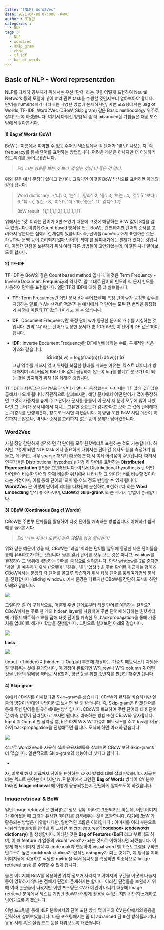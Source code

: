 ```yaml
---
title: "[NLP] Word2Vec"
date: 2021-04-08 07:000 -0400
author : 조경민
categories :
  - NLP
tags :
  - NLP
  - word2vec
  - skip_gram
  - cbow
  - tf_idf
  - bag_of_words
---
```


## Basic of NLP - Word representation

NLP를 자세히 공부하기 위해서는 우선 '단어' 라는 것을 어떻게 표현하여 Neural Network 등의 모델에 넣어 여러 관련 task를 수행할 것인지부터 알아보아야 합니다. 단어를 numeric하게 나타내는 다양한 방법이 존재하지만, 이번 포스팅에서는 Bag of Words, TF-IDF, Word2Vec (CBoW, Skip gram) 같은 Basic methodology 위주로 살펴보도록 하겠습니다. 여기서 다뤄진 방법 외 좀 더 advanced된 기법들은 다음 포스팅에서 알아봅시다.



#### 1) Bag of Words (BoW)

BoW 는 이름에서 파악할 수 있듯 주어진 텍스트에서 각 단어가 '몇 번' 나오는 지, 즉 frequency를 통해 단어를 표현하는 방법입니다. 어려운 개념은 아니지만 더 이해하기 쉽도록 예를 들어보겠습니다.

> _Ex) 너는 영화를 보는 것 보다 책 읽는 것이 더 좋은 것 같다._

위와 같은 예시 문장이 있다고 합시다. 그렇다면 이것을 BoW 방식으로 표현하면 아래와 같이 됩니다.

> Word dictionary : {'너': 0, '는': 1, '영화': 2, '를': 3, '보는': 4, '것': 5, '보다': 6, '책': 7, '읽는': 8, '이': 9, '더': 10, '좋은': 11, '같다': 12}
>
> BoW result : [1,1,1,1,1,3,1,1,1,1,1,1,1]

위에서는 '것' 이라는 단어가 3번 쓰였기 때문에 그것에 해당하는 BoW 값이 3임을 알 수 있습니다. 이렇게 Count based 방식을 쓰는 BoW는 간편하지만 단어의 순서를 고려하지 않는다는 점에서 한계점이 있습니다. 즉, 단어를 numeric 하게 표현하는 것은 가능하나 문맥 등이 고려되지 않아 단어의 '의미'를 담아내기에는 한계가 있다는 것입니다. 이러한 단점을 보완하기 위해 여러 다른 방법들이 고안되었는데, 이것은 차차 알아보도록 합시다.



#### 2) TF-IDF

TF-IDF 는 BoW와 같은 Count based method 입니다. 이것은 Term Frequency - Inverse Document Frequency의 약자로, 말 그대로 단어의 빈도와 역 문서 빈도를 사용하여 단어를 표현합니다. 일단 TF와 IDF에 대해 좀 더 살펴봅시다.

- **TF** : Term Frequency란 어떤 문서 d가 주어졌을 때 특정 단어 w가 등장한 횟수를 지칭하는 말로, _'나는 사과를 먹었다'_ 는 예시에서 각 단어는 모두 한 번씩만 등장했기 때문에 이들의 TF 값은 1 이라고 볼 수 있습니다.

- **DF** : Document Frequency란 특정 단어 w가 등장한 문서의 개수를 지칭하는 것입니다. 만약 _'나'_ 라는 단어가 등장한 문서가 총 10개 라면, 이 단어의 DF 값은 10이 됩니다.

- **IDF** : Inverse Document Frequency란 DF에 반비례하는 수로, 구체적인 식은 아래와 같습니다.
  $$
  idf(d,w) = log(\frac{n}{1+df(w)})
  $$
  그냥 역수를 취하지 않고 위처럼 복잡한 형태를 취하는 이유는, 텍스트 데이터가 방대해지며 n이 커짐에 따라 IDF 값이 급증하지 않도록 log를 붙이고 분모가 0이 되는 것을 방지하기 위해 1을 더해준 것입니다. 

TF-IDF의 최종값은 문서별로 각 단어가 얼마나 등장했는지 나타내는 TF 값에 IDF 값을 곱해서 나오게 됩니다. 직관적으로 살펴보자면, 해당 문서에서 어떤 단어가 많이 등장하면 그것의 가중치를 높게 주고 단어가 문서를 통틀어 이 문서 저 문서 모두에 많이 나왔다면 그 단어가 문서 내에서 지니는 고유한 중요도가 감퇴한다고 보아 그 값에 반비례하는 가중치를 반영해준다, 정도로 보시면 되겠습니다. 이 방법 또한 BoW 처럼 계산이 복잡하지는 않으나, 역시나 순서를 고려하지 않는 등의 문제가 남아있습니다.



### Word2Vec

사실 정말 간단하게 생각하면 각 단어를 모두 원핫벡터로 표현하는 것도 가능합니다. 하지만 그렇게 되면 NLP task 에서 중요하게 다뤄지는 단어 간 유사도 등을 측정하기 힘들고, 데이터도 너무 sparse 해지기 때문에 분석 시 여러 어려움이 수반됩니다. 따라서 연구자들은 Distributional hypothesis 가정 하 단어를 표현하는 **Distributed Representation** 방법을 고안해냅니다. 여기서 Distributional hypothesis 란 어떤 단어들이 비슷한 단어와 함께 비슷한 위치에서 나타나면 그 의미가 서로 비슷할 것이다 라는 가정이며, 이를 통해 단어의 '의미'를 어느 정도 반영할 수 있게 됩니다. **Word2Vec** 은 이렇게 단어의 의미를 다차원에 분산하여 표현하고자 하는 **Word Embedding** 방식 중 하나이며, **CBoW**와 **Skip-gram**이라는 두가지 방법이 존재합니다.



#### 3) CBoW (Continuous Bag of Words)

CBoW는 주변부 단어들을 활용하여 타겟 단어를 예측하는 방법입니다. 이해하기 쉽게 예를 들어봅시다.

> _Ex) '나는 사과나 오렌지 같은 **과일**을 엄청 좋아한다.'_

위와 같은 예문이 있을 때, CBoW는 '과일' 이라는 단어를 앞뒤에 등장한 다른 단어들을 통해 유추하고자 하는 것입니다. 물론 앞뒤 단어를 모두 보는 것은 아니고, window를 결정하여 그 범위에 해당하는 단어를 중심으로 살펴봅니다. 만약 window를 2로 준다면 '과일' 을 예측하기 위해 {'오렌지', '같은', '을', '엄청'} 을 주변 단어로 취급하는 것이죠. CBoW에서는 문장의 각 단어를 골고루 학습하기 위해 타겟 단어를 움직여가면서 분석을 진행합니다 (sliding window). 예시 문장은 다르지만 CBoW를 간단히 도식화 하면 아래와 같습니다.

![](https://wikidocs.net/images/page/22660/word2vec_renew_1.PNG)

그렇다면 좀 더 구체적으로, 어떻게 주변 단어로부터 타겟 단어를 예측하는 걸까요? CBoW에서는 주로 한 개의 hidden layer를 사용하여 주변 단어에 해당하는 원핫벡터에 가중치 매트릭스 W를 곱해 타겟 단어를 예측한 뒤, backpropagation을 통해 가중치를 업데이트 해가며 학습을 진행합니다. 그림으로 살펴보면 아래와 같습니다. 

![](https://wikidocs.net/images/page/22660/word2vec_renew_2.PNG)

**Loss** :

![](https://wikidocs.net/images/page/22660/word2vec_renew_5.PNG)

(Input -> hidden) & (hidden -> Output) 부분에 해당하는 가중치 매트릭스의 차원을 잘 맞춰주는 것에 유의합시다. 이 과정이 완료되면 W의 row나 W'의 column 중 어떤 것을 단어의 임베딩 벡터로 사용할지, 평균 등을 취할 것인지를 판단만 해주면 됩니다.



#### 4) Skip-gram

위에서 CBoW를 이해했다면 Skip-gram은 쉽습니다. CBoW와 로직은 비슷하지만 일종의 방향이 반대인 방법이라고 보시면 될 것 같습니다. 즉, Skip-gram은 타겟 단어를 통해 주변 단어들을 유추해내는 방식입니다. CBoW와 비교하여 주변 단어와 타겟 단어 간 예측 방향이 달라진다고 보시면 됩니다. 예측하는 방법 또한 CBoW와 유사합니다. Input 과 Output 만 달라질 뿐, 비슷하게 W & W' 가중치 매트릭스를 주고 loss를 이용하여 backpropagation을 진행해주면 됩니다. 도식화 하면 아래와 같습니다.

![](https://wikidocs.net/images/page/22660/word2vec_renew_6.PNG)

참고로 Word2Vec을 사용한 실제 응용사례들을 살펴보면 CBoW 보단 Skip-gram이 더 많습니다. 일반적으로 Skip-gram의 성능이 더 낫다고 합니다.



-



자, 이렇게 해서 지금까지 단어를 표현하는 4가지 방법에 대해 살펴보았습니다. 지금부터는 텍스트 분야는 아니지만 NLP 분야에서 고안된 **Bag of Words** 방식이 CV 분야 task인 **Image retrieval** 에 어떻게 응용되었는지 간단하게 알아보도록 하겠습니다.



### Image retrieval & BoW

일단 Image retrieval 은 한국말로 '정보 검색' 이라고 표현되기도 하는데, 어떤 이미지가 주어졌을 때 그것과 유사한 이미지를 검색해주는 것을 포괄합니다. 여기에 _BoW_ 가 활용되는 방법은 다양합니다만, 일반적인 흐름은 이러합니다 : 이미지를 여러 부분으로 나눠서 feature를 뽑아낸 뒤 그러한 micro features의 **codebook (codewords dictionary)** 을 생성합니다. 이러한 것은 **Bag of Features (BoF)** 라고 부르기도 하며, 이 때 feature 가 일종의 visual 'word' 가 되는 것으로 이해하시면 되겠습니다. 이렇게 해서 이미지 인식 후 codebook과 연동하여 visual word 별 히스토그램을 구하면 빈도수가 높은 codebook 내 class가 인식된 category가 되는 것이고, 이 방식을 여러 이미지들에 적용하고 적당한 metric을 써서 유사도를 측정하면 최종적으로 Image retrieval task 를 수행할 수 있게 됩니다.

물론 이미지에 BoW를 적용하면 위치 정보가 사라지고 이미지의 구간을 어떻게 나눌지 등이 명확하지 않다는 점에서 단점이 존재하기는 합니다. 이러한 단점들을 보완하기 위해 여러 논문들이 나왔지만 이번 포스팅은 CV가 메인이 아니기 때문에 Image retrieval 분야에서 텍스트 기법인 BoW가 어떻게 활용될 수 있는지만 간단히 소개하고 넘어가도록 하겠습니다.



이번 포스팅을 통해 NLP 분야에서의 단어 표현 방식 몇 가지와 CV 분야에서의 응용을 간략하게 살펴보았습니다. 다음 포스팅에서는 좀 더 advanced 된 표현 방식들과 기타 응용 사례 혹은 실습 코드 등을 다뤄보도록 하겠습니다.

